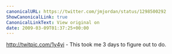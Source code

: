 ```yaml
---
canonicalURL: https://twitter.com/jmjordan/status/1298500292
ShowCanonicalLink: true
CanonicalLinkText: View original on
date: 2009-03-09T01:37:25+00:00
---
```

http://twitpic.com/1y4yi - This took me 3 days to figure out to do.